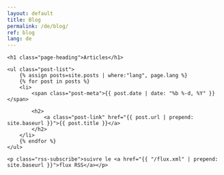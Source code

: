 ```yaml
---
layout: default
title: Blog
permalink: /de/blog/
ref: blog
lang: de
---
```

<div class="home">

    <h1 class="page-heading">Articles</h1>

    <ul class="post-list">
        {% assign posts=site.posts | where:"lang", page.lang %}
        {% for post in posts %}
        <li>
            <span class="post-meta">{{ post.date | date: "%b %-d, %Y" }}</span>

            <h2>
                <a class="post-link" href="{{ post.url | prepend: site.baseurl }}">{{ post.title }}</a>
            </h2>
        </li>
        {% endfor %}
    </ul>

    <p class="rss-subscribe">suivre le <a href="{{ "/flux.xml" | prepend: site.baseurl }}">flux RSS</a></p>

</div>